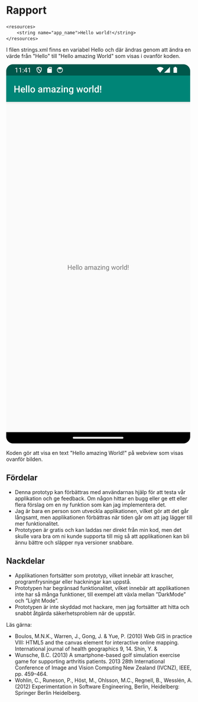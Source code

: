 
# Rapport
```
<resources>
    <string name="app_name">Hello world!</string>
</resources>
```
I filen strings.xml finns en variabel <string name="app_name">Hello</string> och där ändras genom att ändra en värde från "Hello" till "Hello amazing World" som visas i ovanför koden. 

![img.png](img.png)

Koden gör att visa en text "Hello amazing World!" på webview som visas ovanför bilden.

## Fördelar
- Denna prototyp kan förbättras med användarnas hjälp för att testa vår applikation och ge feedback. Om någon hittar en bugg eller ge ett eller flera förslag om en ny funktion som kan jag implementera det.
- Jag är bara en person som utveckla applikationen, vilket gör att det går långsamt, men applikationen förbättras när tiden går om att jag lägger till mer funktionalitet.
- Prototypen är gratis och kan laddas ner direkt från min kod, men det skulle vara bra om ni kunde supporta till mig så att applikationen kan bli ännu bättre och släpper nya versioner snabbare.

## Nackdelar
- Applikationen fortsätter som prototyp, vilket innebär att krascher, programfrysningar eller hackningar kan uppstå.
- Prototypen har begränsad funktionalitet, vilket innebär att applikationen inte har så många funktioner, till exempel att växla mellan ”DarkMode” och ”Light Mode”.
- Prototypen är inte skyddad mot hackare, men jag fortsätter att hitta och snabbt åtgärda säkerhetsproblem när de uppstår.

Läs gärna:

- Boulos, M.N.K., Warren, J., Gong, J. & Yue, P. (2010) Web GIS in practice VIII: HTML5 and the canvas element for interactive online mapping. International journal of health geographics 9, 14. Shin, Y. &
- Wunsche, B.C. (2013) A smartphone-based golf simulation exercise game for supporting arthritis patients. 2013 28th International Conference of Image and Vision Computing New Zealand (IVCNZ), IEEE, pp. 459–464.
- Wohlin, C., Runeson, P., Höst, M., Ohlsson, M.C., Regnell, B., Wesslén, A. (2012) Experimentation in Software Engineering, Berlin, Heidelberg: Springer Berlin Heidelberg.


